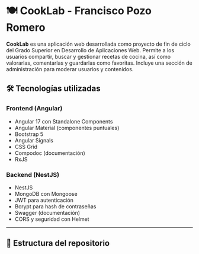 # 🍽️ CookLab - Francisco Pozo Romero

**CookLab** es una aplicación web desarrollada como proyecto de fin de ciclo del Grado Superior en Desarrollo de Aplicaciones Web. Permite a los usuarios compartir, buscar y gestionar recetas de cocina, así como valorarlas, comentarlas y guardarlas como favoritas. Incluye una sección de administración para moderar usuarios y contenidos.

## 🛠️ Tecnologías utilizadas

### Frontend (Angular)
- Angular 17 con Standalone Components
- Angular Material (componentes puntuales)
- Bootstrap 5
- Angular Signals
- CSS Grid
- Compodoc (documentación)
- RxJS

### Backend (NestJS)
- NestJS
- MongoDB con Mongoose
- JWT para autenticación
- Bcrypt para hash de contraseñas
- Swagger (documentación)
- CORS y seguridad con Helmet

---

## 📁 Estructura del repositorio

